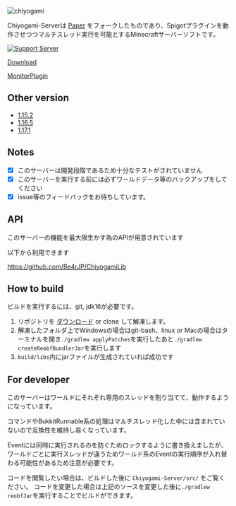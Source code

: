 ![chiyogami](https://user-images.githubusercontent.com/34712108/135766838-98102b74-0990-4408-af3d-d576edb0b8fb.png)

Chiyogami-Serverは [Paper](https://github.com/PaperMC/Paper) をフォークしたものであり、Spigotプラグインを動作させつつマルチスレッド実行を可能とするMinecraftサーバーソフトです。

[![Support Server](https://img.shields.io/discord/893173646728757268.svg?label=Discord&logo=Discord&colorB=7289da&style=for-the-badge)](https://discord.com/invite/KKQNAPsFR6)

[Download](https://github.com/Be4rJP/Chiyogami/releases)

[MonitorPlugin](https://github.com/Be4rJP/ChiyogamiMonitor)

Other version
------
* [1.15.2](https://github.com/Be4rJP/Chiyogami/tree/ver/1.15.2)
* [1.16.5](https://github.com/Be4rJP/Chiyogami/tree/ver/1.16.5)
* [1.17.1](https://github.com/Be4rJP/Chiyogami/tree/ver/1.17.1)

Notes
------
- [x] このサーバーは開発段階であるため十分なテストがされていません
- [x] このサーバーを実行する前には必ずワールドデータ等のバックアップをしてください
- [x] issue等のフィードバックをお待ちしています。

API
------
このサーバーの機能を最大限生かす為のAPIが用意されています

以下から利用できます

https://github.com/Be4rJP/ChiyogamiLib

How to build
------

ビルドを実行するには、git, jdk16が必要です。

1. リポジトリを [ダウンロード](https://codeload.github.com/Be4rJP/Chiyogami/zip/refs/heads/ver/1.17.1) or clone して解凍します。
2. 解凍したフォルダ上でWindowsの場合はgit-bash、linux or Macの場合はターミナルを開き```./gradlew applyPatches```を実行したあと```./gradlew createReobfBundlerJar```を実行します
3. ```build/libs```内にjarファイルが生成されていれば成功です

For developer
------

このサーバーはワールドにそれぞれ専用のスレッドを割り当てて、動作するようになっています。

コマンドやBukkitRunnable系の処理はマルチスレッド化した中には含まれていないので互換性を維持し易くなっています。

Eventには同時に実行されるのを防ぐためロックするように書き換えましたが、ワールドごとに実行スレッドが違うためワールド系のEventの実行順序が入れ替わる可能性があるため注意が必要です。

コードを閲覧したい場合は、ビルドした後に ```Chiyogami-Server/src/``` をご覧ください。
コードを変更した場合は上記のソースを変更した後に```./gradlew reobfJar```を実行することでビルドができます。